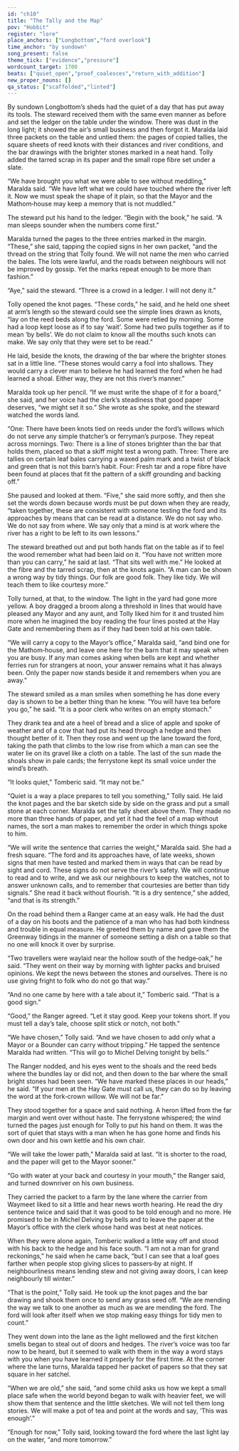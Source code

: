 ```yaml
---
id: "ch10"
title: "The Tally and the Map"
pov: "Hobbit"
register: "lore"
place_anchors: ["Longbottom","ford overlook"]
time_anchor: "by sundown"
song_present: false
theme_tick: ["evidence","pressure"]
wordcount_target: 1700
beats: ["quiet_open","proof_coalesces","return_with_addition"]
new_proper_nouns: []
qa_status: ["scaffolded","linted"]
---
```


By sundown Longbottom’s sheds had the quiet of a day that has put away its tools. The steward received them with the same even manner as before and set the ledger on the table under the window. There was dust in the long light; it showed the air’s small business and then forgot it. Maralda laid three packets on the table and untied them: the pages of copied tallies, the square sheets of reed knots with their distances and river conditions, and the bar drawings with the brighter stones marked in a neat hand. Tolly added the tarred scrap in its paper and the small rope fibre set under a slate.

“We have brought you what we were able to see without meddling,” Maralda said. “We have left what we could have touched where the river left it. Now we must speak the shape of it plain, so that the Mayor and the Mathom‑house may keep a memory that is not muddled.”

The steward put his hand to the ledger. “Begin with the book,” he said. “A man sleeps sounder when the numbers come first.”

Maralda turned the pages to the three entries marked in the margin. “These,” she said, tapping the copied signs in her own packet, “and the thread on the string that Tolly found. We will not name the men who carried the bales. The lots were lawful, and the roads between neighbours will not be improved by gossip. Yet the marks repeat enough to be more than fashion.”

“Aye,” said the steward. “Three is a crowd in a ledger. I will not deny it.”

Tolly opened the knot pages. “These cords,” he said, and he held one sheet at arm’s length so the steward could see the simple lines drawn as knots, “lay on the reed beds along the ford. Some were retied by morning. Some had a loop kept loose as if to say ‘wait’. Some had two pulls together as if to mean ‘by bells’. We do not claim to know all the mouths such knots can make. We say only that they were set to be read.”

He laid, beside the knots, the drawing of the bar where the brighter stones sat in a little line. “These stones would carry a fool into shallows. They would carry a clever man to believe he had learned the ford when he had learned a shoal. Either way, they are not this river’s manner.”

Maralda took up her pencil. “If we must write the shape of it for a board,” she said, and her voice had the clerk’s steadiness that good paper deserves, “we might set it so.” She wrote as she spoke, and the steward watched the words land.

“One: There have been knots tied on reeds under the ford’s willows which do not serve any simple thatcher’s or ferryman’s purpose. They repeat across mornings. Two: There is a line of stones brighter than the bar that holds them, placed so that a skiff might test a wrong path. Three: There are tallies on certain leaf bales carrying a waxed palm mark and a twist of black and green that is not this barn’s habit. Four: Fresh tar and a rope fibre have been found at places that fit the pattern of a skiff grounding and backing off.”

She paused and looked at them. “Five,” she said more softly, and then she set the words down because words must be put down when they are ready, “taken together, these are consistent with someone testing the ford and its approaches by means that can be read at a distance. We do not say who. We do not say from where. We say only that a mind is at work where the river has a right to be left to its own lessons.”

The steward breathed out and put both hands flat on the table as if to feel the wood remember what had been laid on it. “You have not written more than you can carry,” he said at last. “That sits well with me.” He looked at the fibre and the tarred scrap, then at the knots again. “A man can be shown a wrong way by tidy things. Our folk are good folk. They like tidy. We will teach them to like courtesy more.”

Tolly turned, at that, to the window. The light in the yard had gone more yellow. A boy dragged a broom along a threshold in lines that would have pleased any Mayor and any aunt, and Tolly liked him for it and trusted him more when he imagined the boy reading the four lines posted at the Hay Gate and remembering them as if they had been told at his own table.

“We will carry a copy to the Mayor’s office,” Maralda said, “and bind one for the Mathom‑house, and leave one here for the barn that it may speak when you are busy. If any man comes asking when bells are kept and whether ferries run for strangers at noon, your answer remains what it has always been. Only the paper now stands beside it and remembers when you are away.”

The steward smiled as a man smiles when something he has done every day is shown to be a better thing than he knew. “You will have tea before you go,” he said. “It is a poor clerk who writes on an empty stomach.”

They drank tea and ate a heel of bread and a slice of apple and spoke of weather and of a cow that had put its head through a hedge and then thought better of it. Then they rose and went up the lane toward the ford, taking the path that climbs to the low rise from which a man can see the water lie on its gravel like a cloth on a table. The last of the sun made the shoals show in pale cards; the ferrystone kept its small voice under the wind’s breath.

“It looks quiet,” Tomberic said. “It may not be.”

“Quiet is a way a place prepares to tell you something,” Tolly said. He laid the knot pages and the bar sketch side by side on the grass and put a small stone at each corner. Maralda set the tally sheet above them. They made no more than three hands of paper, and yet it had the feel of a map without names, the sort a man makes to remember the order in which things spoke to him.

“We will write the sentence that carries the weight,” Maralda said. She had a fresh square. “The ford and its approaches have, of late weeks, shown signs that men have tested and marked them in ways that can be read by sight and cord. These signs do not serve the river’s safety. We will continue to read and to write, and we ask our neighbours to keep the watches, not to answer unknown calls, and to remember that courtesies are better than tidy signals.” She read it back without flourish. “It is a dry sentence,” she added, “and that is its strength.”

On the road behind them a Ranger came at an easy walk. He had the dust of a day on his boots and the patience of a man who has had both kindness and trouble in equal measure. He greeted them by name and gave them the Greenway tidings in the manner of someone setting a dish on a table so that no one will knock it over by surprise.

“Two travellers were waylaid near the hollow south of the hedge‑oak,” he said. “They went on their way by morning with lighter packs and bruised opinions. We kept the news between the stones and ourselves. There is no use giving fright to folk who do not go that way.”

“And no one came by here with a tale about it,” Tomberic said. “That is a good sign.”

“Good,” the Ranger agreed. “Let it stay good. Keep your tokens short. If you must tell a day’s tale, choose split stick or notch, not both.”

“We have chosen,” Tolly said. “And we have chosen to add only what a Mayor or a Bounder can carry without tripping.” He tapped the sentence Maralda had written. “This will go to Michel Delving tonight by bells.”

The Ranger nodded, and his eyes went to the shoals and the reed beds where the bundles lay or did not, and then down to the bar where the small bright stones had been seen. “We have marked these places in our heads,” he said. “If your men at the Hay Gate must call us, they can do so by leaving the word at the fork‑crown willow. We will not be far.”

They stood together for a space and said nothing. A heron lifted from the far margin and went over without haste. The ferrystone whispered; the wind turned the pages just enough for Tolly to put his hand on them. It was the sort of quiet that stays with a man when he has gone home and finds his own door and his own kettle and his own chair.

“We will take the lower path,” Maralda said at last. “It is shorter to the road, and the paper will get to the Mayor sooner.”

“Go with water at your back and courtesy in your mouth,” the Ranger said, and turned downriver on his own business.

They carried the packet to a farm by the lane where the carrier from Waymeet liked to sit a little and hear news worth hearing. He read the dry sentence twice and said that it was good to be told enough and no more. He promised to be in Michel Delving by bells and to leave the paper at the Mayor’s office with the clerk whose hand was best at neat notices.

When they were alone again, Tomberic walked a little way off and stood with his back to the hedge and his face south. “I am not a man for grand reckonings,” he said when he came back, “but I can see that a loaf goes farther when people stop giving slices to passers‑by at night. If neighbourliness means lending stew and not giving away doors, I can keep neighbourly till winter.”

“That is the point,” Tolly said. He took up the knot pages and the bar drawing and shook them once to send any grass seed off. “We are mending the way we talk to one another as much as we are mending the ford. The ford will look after itself when we stop making easy things for tidy men to count.”

They went down into the lane as the light mellowed and the first kitchen smells began to steal out of doors and hedges. The river’s voice was too far now to be heard, but it seemed to walk with them in the way a word stays with you when you have learned it properly for the first time. At the corner where the lane turns, Maralda tapped her packet of papers so that they sat square in her satchel.

“When we are old,” she said, “and some child asks us how we kept a small place safe when the world beyond began to walk with heavier feet, we will show them that sentence and the little sketches. We will not tell them long stories. We will make a pot of tea and point at the words and say, ‘This was enough’.”

“Enough for now,” Tolly said, looking toward the ford where the last light lay on the water, “and more tomorrow.”
